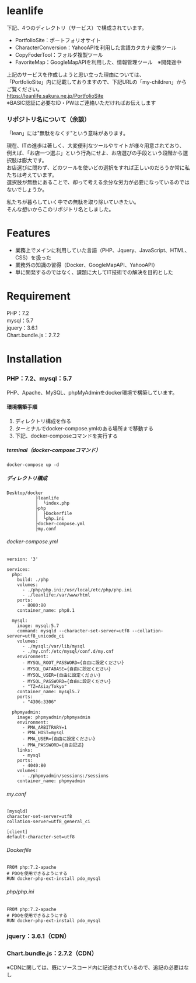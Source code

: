 # leanlife
下記、4つのディレクトリ（サービス）で構成されています。
- PortfolioSite：ポートフォリオサイト
- CharacterConversion：YahooAPIを利用した言語カタカナ変換ツール
- CopyFoderTool：フォルダ複製ツール
- FavoriteMap：GoogleMapAPIを利用した、情報管理ツール　※開発途中

上記のサービスを作成しようと思い立った理由については、  
「PortfolioSite」内に記載しておりますので、下記URLの「my-children」からご覧ください。  
<https://leanlife.sakura.ne.jp/PortfolioSite>  
※BASIC認証に必要なID・PWはご連絡いただければお伝えします
  
  
### リポジトリ名について（余談）
「lean」には"無駄をなくす"という意味があります。  

現在、ITの進歩は著しく、大変便利なツールやサイトが様々用意されており、  
例えば、「お店一つ選ぶ」という行為にせよ、お店選びの手段という段階から選択肢は膨大です。  
お店選びに問わず、どのツールを使いどの選択をすれば正しいのだろうか常に私たちは考えています。  
選択肢が無数にあることで、却って考える余分な労力が必要になっているのではないでしょうか。  

私たちが暮らしていく中での無駄を取り除いていきたい。  
そんな想いからこのリポジトリ名としました。

# Features
- 業務上でメインに利用していた言語（PHP、Jquery、JavaScript、HTML、CSS）を扱った
- 業務外の知識の習得（Docker、GoogleMapAPI、YahooAPI）
- 単に開発するのではなく、課題に大してIT技術での解決を目的とした

# Requirement
PHP：7.2  
mysql：5.7  
jquery：3.6.1  
Chart.bundle.js：2.7.2

# Installation
### PHP：7.2、mysql：5.7  

PHP、Apache、MySQL、phpMyAdminをdocker環境で構築しています。  

#### 環境構築手順
1. ディレクトリ構成を作る
1. ターミナルでdocker-compose.ymlのある場所まで移動する
1. 下記、docker-composeコマンドを実行する

##### terminal（docker-composeコマンド）
```
docker-compose up -d
```

##### ディレクトリ構成
```
Desktop/docker  
           ├leanlife  
           │  └index.php  
           ├php  
           │  ├Dockerfile  
           │  └php.ini  
           ├docker-compose.yml  
           ├my.conf  
```

###### docker-compose.yml
```
version: '3'

services:
  php:
    build: ./php
    volumes:
      - ./php/php.ini:/usr/local/etc/php/php.ini
      - ./leanlife:/var/www/html
    ports:
      - 8080:80
    container_name: php8.1

  mysql:
    image: mysql:5.7
    command: mysqld --character-set-server=utf8 --collation-server=utf8_unicode_ci
    volumes:
      - ./mysql:/var/lib/mysql
      - ./my.cnf:/etc/mysql/conf.d/my.cnf
    environment:
      - MYSQL_ROOT_PASSWORD={自由に設定ください}
      - MYSQL_DATABASE={自由に設定ください}
      - MYSQL_USER={自由に設定ください}
      - MYSQL_PASSWORD={自由に設定ください}
      - "TZ=Asia/Tokyo"
    container_name: mysql5.7
    ports:
      - "4306:3306"
  
  phpmyadmin:
    image: phpmyadmin/phpmyadmin
    environment:
      - PMA_ARBITRARY=1
      - PMA_HOST=mysql
      - PMA_USER={自由に設定ください}
      - PMA_PASSWORD={自由記述}
    links:
      - mysql
    ports:
      - 4040:80
    volumes:
      - ./phpmyadmin/sessions:/sessions
    container_name: phpmyadmin
```

###### my.conf
```
[mysqld]
character-set-server=utf8
collation-server=utf8_general_ci

[client]
default-character-set=utf8
```

###### Dockerfile
```
FROM php:7.2-apache
# PDOを使用できるようにする
RUN docker-php-ext-install pdo_mysql
```

###### php/php.ini
```
FROM php:7.2-apache
# PDOを使用できるようにする
RUN docker-php-ext-install pdo_mysql
```

### jquery：3.6.1（CDN）  
<script src="https://code.jquery.com/jquery-3.6.1.min.js"></script>

### Chart.bundle.js：2.7.2（CDN）
<script src="https://cdnjs.cloudflare.com/ajax/libs/Chart.js/2.7.2/Chart.bundle.js"></script>

※CDNに関しては、既にソースコード内に記述されているので、追記の必要はなし
